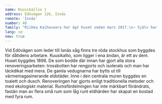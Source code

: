 ```yaml
---
name: Kuusikallio 1
address: Edövägen 126, Isnäs
remote: 'Isnäs'
number: 48
family: "Riikka Kaihovaara har ägt huset sedan mars 2017.\n– Själv har jag närmast ytrenoverat bostaden. Jag har renoverat fönstren, satt paneler i taket och skivor och tapeter på väggarna. De berömda listerna saknas ännu.\n– Jag försöker högakta husets ursprungliga anda. Jag vill inte att huset ska få en alltför borgerlig prägel eller likna en herrgård, det har ju från första början varit ett hem för arbetarfamiljer. Inredningen utgör en blandning av gammalt och nytt, de historiska skikten får synas. Jag uppskattar gamla, hållbara föremål och möbler, och jag är inte heller rädd för starka färger. Tillsvidare bor jag med min sju år gamla son i Helsingfors. Kuusikallio är vårt andra hem, men kanske jag någon gång flyttar in för att bo där för gott."
lang: se
new: true
---
```

Vid Edövägen som leder till Isnäs såg finns tre röda stockhus som byggdes för dåtidens arbetare. Kuusikallio, som ligger i ena ändan, är ett av dem. Huset byggdes 1896. De som bodde där innan har gjort alla stora renoveringsarbeten: trossbotten har rengjorts och isolerats och man har  täckdikat med mera. De gamla vedugnarna har bytts ut till värmemagasinerande eldstäder. Inne i den centrala muren byggdes en toalett och dusch. Renoveringen har gjorts enligt traditionella metoder och med ekologiskt material. Rumsfördelningen har inte märkbart förändrats, fastän man av flera små rum som låg runt eldhärden har skapat en bostad med fyra rum.
